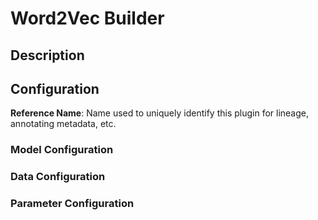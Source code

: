 
# Word2Vec Builder

## Description

## Configuration
**Reference Name**: Name used to uniquely identify this plugin for lineage, annotating metadata, etc.

### Model Configuration

### Data Configuration

### Parameter Configuration